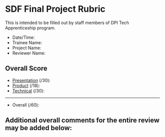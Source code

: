 # SDF Final Project Rubric
This is intended to be filled out by staff members of DPI Tech Apprenticeship program.

- Date/Time:
- Trainee Name:
- Project Name:
- Reviewer Name:

## Overall Score
- [Presentation](./presentation.md) (/30):
- [Product](./product.md) (/18):
- [Technical](./technical.md) (/30):
---
- Overall (/60):

## Additional overall comments for the entire review may be added below:
